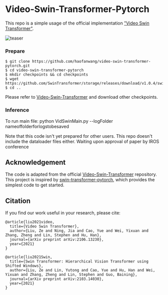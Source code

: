 # Video-Swin-Transformer-Pytorch
This repo is a simple usage of the official implementation ["Video Swin Transformer"](https://github.com/SwinTransformer/Video-Swin-Transformer).

![teaser](https://github.com/SwinTransformer/Video-Swin-Transformer/blob/master/figures/teaser.png)


### Prepare
```
$ git clone https://github.com/haofanwang/video-swin-transformer-pytorch.git
$ cd video-swin-transformer-pytorch
$ mkdir checkpoints && cd checkpoints
$ wget https://github.com/SwinTransformer/storage/releases/download/v1.0.4/swin_base_patch244_window1677_sthv2.pth
$ cd ..
```
Please refer to [Video-Swin-Transformer](https://github.com/SwinTransformer/Video-Swin-Transformer) and download other checkpoints.

### Inference

To run main file:
python VidSwinMain.py --logFolder nameoffolderforlogstobesaved

Note that this code isn't yet prepared for other users.
This repo doesn't include the dataloader files either. Waiting upon approval of paper by IROS conference


## Acknowledgement
The code is adapted from the official [Video-Swin-Transformer](https://github.com/SwinTransformer/Video-Swin-Transformer) repository. This project is inspired by [swin-transformer-pytorch](https://github.com/berniwal/swin-transformer-pytorch), which provides the simplest code to get started.


## Citation
If you find our work useful in your research, please cite:

```
@article{liu2021video,
  title={Video Swin Transformer},
  author={Liu, Ze and Ning, Jia and Cao, Yue and Wei, Yixuan and Zhang, Zheng and Lin, Stephen and Hu, Han},
  journal={arXiv preprint arXiv:2106.13230},
  year={2021}
}

@article{liu2021Swin,
  title={Swin Transformer: Hierarchical Vision Transformer using Shifted Windows},
  author={Liu, Ze and Lin, Yutong and Cao, Yue and Hu, Han and Wei, Yixuan and Zhang, Zheng and Lin, Stephen and Guo, Baining},
  journal={arXiv preprint arXiv:2103.14030},
  year={2021}
}
```
